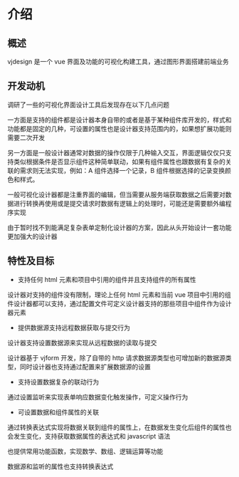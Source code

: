 # 介绍

## 概述

vjdesign 是一个 vue 界面及功能的可视化构建工具，通过图形界面搭建前端业务

## 开发动机

调研了一些的可视化界面设计工具后发现存在以下几点问题

一方面是支持的组件都是设计器本身自带的或者是基于某种组件库开发的，样式和功能都是固定的几种，可设置的属性也是设计器支持范围内的，如果想扩展功能则需要二次开发

另一方面是一般设计器通常对数据的操作仅限于几种输入交互，界面逻辑仅仅只支持类似根据条件是否显示组件这种简单联动，如果有组件属性也跟数据有复杂的关联的需求则无法实现，例如：A 组件选择一个记录，B 组件根据选择的记录变换颜色和样式。

一般可视化设计器都是注重界面的编辑，但当需要从服务端获取数据之后需要对数据进行转换再使用或是提交请求时数据有逻辑上的处理时，可能还是需要额外编程序实现

由于暂时找不到能满足复杂表单定制化设计器的方案，因此从头开始设计一套功能更加强大的设计器

## 特性及目标

- 支持任何 html 元素和项目中引用的组件并且支持组件的所有属性

设计器对支持的组件没有限制，理论上任何 html 元素和当前 vue 项目中引用的组件设计器都可以支持，通过配置文件可定义设计器支持的那些项目中组件作为设计器元素

- 提供数据源支持远程数据获取与提交行为

设计器支持设置数据源来实现从远程数据的读取与提交

设计器基于 vjform 开发，除了自带的 http 请求数据源类型也可增加新的数据源类型，同时设计器也支持通过配置来扩展数据源的设置

- 支持设置数据复杂的联动行为

通过设置监听来实现表单响应数据变化触发操作，可定义操作行为

- 可设置数据和组件属性的关联

通过转换表达式实现将数据关联到组件的属性上，在数据发生变化后组件的属性也会发生变化，支持获取数据属性的表达式和 javascript 语法

也提供常用功能函数，实现数学、数组、逻辑运算等功能

数据源和监听的属性也支持转换表达式

